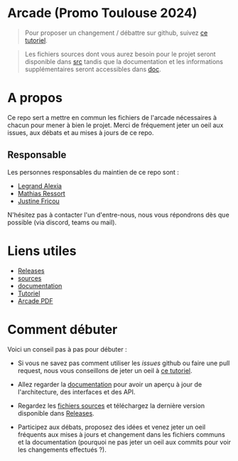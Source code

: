 # Arcade (Promo Toulouse 2024)
> Pour proposer un changement / débattre sur github, suivez [ce tutoriel](https://github.com/TempoDev/Arcade-Toulouse/blob/master/debat.md).

> Les fichiers sources dont vous aurez besoin pour le projet seront disponible dans [src](./src) tandis que la documentation et les informations supplémentaires seront accessibles dans [doc](./doc).

# A propos

Ce repo sert a mettre en commun les fichiers de l'arcade nécessaires à chacun pour mener à bien le projet. Merci de fréquement jeter un oeil aux issues, aux débats et au mises à jours de ce repo.

## Responsable
Les personnes responsables du maintien de ce repo sont :

* [Legrand Alexia](https://github.com/TempoDev)
* [Mathias Ressort](https://github.com/Ydos2)
* [Justine Fricou](https://github.com/justinefricou)

N'hésitez pas à contacter l'un d'entre-nous, nous vous répondrons dès que possible (via discord, teams ou mail).

# Liens utiles
* [Releases](https://github.com/TempoDev/Arcade-Toulouse/releases)
* [sources](./src)
* [documentation](./doc)
* [Tutoriel](https://github.com/TempoDev/Arcade-Toulouse/blob/master/debat.md)
* [Arcade PDF](https://intra.epitech.eu/module/2020/B-OOP-400/TLS-4-1/acti-437828/project/file/B-OOP-400_arcade.pdf)

# Comment débuter
Voici un conseil pas à pas pour débuter :

* Si vous ne savez pas comment utiliser les *issues* github ou faire une pull request, nous vous conseillons de jeter un oeil à [ce tutoriel](https://github.com/TempoDev/Arcade-Toulouse/blob/master/debat.md).

* Allez regarder la [documentation](./doc) pour avoir un aperçu à jour de l'architecture, des interfaces et des API.

* Regardez les [fichiers sources](./src) et téléchargez la dernière version disponible dans [Releases](https://github.com/TempoDev/Arcade-Toulouse/releases).

* Participez aux débats, proposez des idées et venez jeter un oeil fréquents aux mises à jours et changement dans les fichiers communs et la documentation (pourquoi ne pas jeter un oeil aux commits pour voir les changements effectués ?).